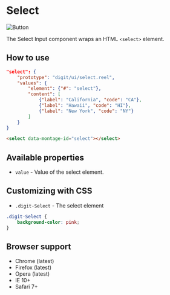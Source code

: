 # Select

![Button](screenshot.png)

The Select Input component wraps an HTML `<select>` element.

## How to use

```json
"select": {
    "prototype": "digit/ui/select.reel",
    "values": {
        "element": {"#": "select"},
        "content": [
            {"label": "California", "code": "CA"},
            {"label": "Hawaii", "code": "HI"},
            {"label": "New York", "code": "NY"}
        ]
    }
}
```

```html
<select data-montage-id="select"></select>
```


## Available properties

* `value` - Value of the select element.



## Customizing with CSS

* `.digit-Select` - The select element

```css
.digit-Select {
    background-color: pink;
}
```



## Browser support

* Chrome (latest)
* Firefox (latest)
* Opera (latest)
* IE 10+
* Safari 7+
